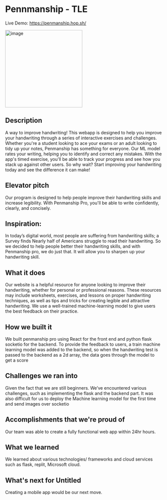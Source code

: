 # Pennmanship - TLE

Live Demo: https://penmanship.hop.sh/


<img width="248" alt="image" src="https://user-images.githubusercontent.com/96634575/211190685-c79dfca5-43d1-4d24-aa2c-6968a5baabf0.png">

## Description

A way to improve handwriting! This webapp is designed to help you improve your handwriting through a series of interactive exercises and challenges. Whether you're a student looking to ace your exams or an adult looking to tidy up your notes, Penmanship has something for everyone. Our ML model rates your writing, helping you to identify and correct any mistakes. With the app's timed exercise, you'll be able to track your progress and see how you stack up against other users. So why wait? Start improving your handwriting today and see the difference it can make!

## Elevator pitch

Our program is designed to help people improve their handwriting skills and increase legibility. With Penmanship Pro, you'll be able to write confidently, clearly, and concisely. 

## Inspiration: 
In today’s digital world, most people are suffering from handwriting skills; a Survey finds Nearly half of Americans struggle to read their handwriting. So we decided to help people better their handwriting skills, and with Penmanship pro, we do just that. It will allow you to sharpen up your handwriting skill. 

## What it does
Our website is a helpful resource for anyone looking to improve their handwriting, whether for personal or professional reasons. These resources may include worksheets, exercises, and lessons on proper handwriting techniques, as well as tips and tricks for creating legible and attractive handwriting. We use a well-trained machine-learning model to give users the best feedback on their practice.

## How we built it
We built penmanship pro using React for the front end and python flask socketio for the backend. To provide the feedback to users, a train machine learning model was added to the backend, so when the handwriting test is passed to the backend as a 2d array, the data goes through the model to get a score


## Challenges we ran into
Given the fact that we are still beginners. We’ve encountered various challenges, such as implementing the flask and the backend part. It was also difficult for us to deploy the Machine learning model for the first time and send images over socketio

## Accomplishments that we're proud of

Our team was able to create a fully functional web app within 24hr hours.  

## What we learned
We learned about various technologies/ frameworks and  cloud services such as flask, replit, Microsoft cloud. 

## What's next for Untitled
Creating a mobile app would be our next move.

